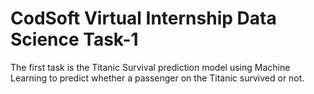 # CodSoft Virtual Internship Data Science Task-1
The first task is the Titanic Survival prediction model using Machine Learning to predict whether a passenger on the Titanic survived or not. 
